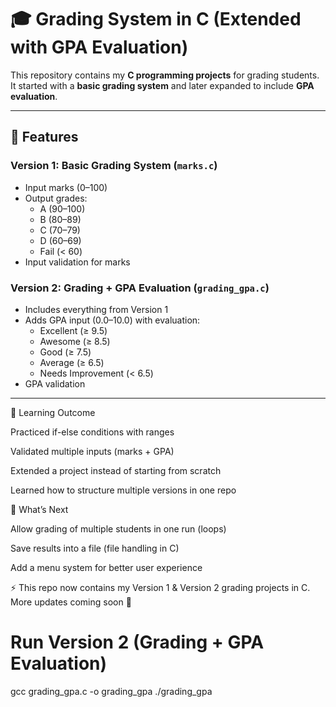 # 🎓 Grading System in C (Extended with GPA Evaluation)

This repository contains my **C programming projects** for grading students.  
It started with a **basic grading system** and later expanded to include **GPA evaluation**.

---

## 🚀 Features

### Version 1: Basic Grading System (`marks.c`)
- Input marks (0–100)
- Output grades:
  - A (90–100)
  - B (80–89)
  - C (70–79)
  - D (60–69)
  - Fail (< 60)
- Input validation for marks

### Version 2: Grading + GPA Evaluation (`grading_gpa.c`)
- Includes everything from Version 1
- Adds GPA input (0.0–10.0) with evaluation:
  - Excellent (≥ 9.5)
  - Awesome (≥ 8.5)
  - Good (≥ 7.5)
  - Average (≥ 6.5)
  - Needs Improvement (< 6.5)
- GPA validation

---
🎯 Learning Outcome

Practiced if-else conditions with ranges

Validated multiple inputs (marks + GPA)

Extended a project instead of starting from scratch

Learned how to structure multiple versions in one repo

🔮 What’s Next

Allow grading of multiple students in one run (loops)

Save results into a file (file handling in C)

Add a menu system for better user experience

⚡ This repo now contains my Version 1 & Version 2 grading projects in C. More updates coming soon 🚀

# Run Version 2 (Grading + GPA Evaluation)
gcc grading_gpa.c -o grading_gpa
./grading_gpa
